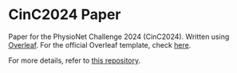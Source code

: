 # CinC2024 Paper

Paper for the PhysioNet Challenge 2024 (CinC2024). Written using [Overleaf](https://www.overleaf.com/).
For the official Overleaf template, check [here](https://www.overleaf.com/project/649c483b0466ee4cd87f821d).

For more details, refer to [this repository](https://github.com/DeepPSP/cinc2024).
